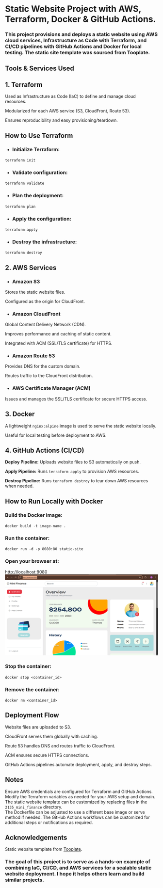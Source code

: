 # Static Website Project with AWS, Terraform, Docker & GitHub Actions.

### This project provisions and deploys a static website using AWS cloud services, Infrastructure as Code with Terraform, and CI/CD pipelines with GitHub Actions and Docker for local testing. The static site template was sourced from Tooplate.

## Tools & Services Used
## 1. Terraform

Used as Infrastructure as Code (IaC) to define and manage cloud resources.

Modularized for each AWS service (S3, CloudFront, Route 53).

Ensures reproducibility and easy provisioning/teardown.

 ## How to Use Terraform
+ ### Initialize Terraform:
`terraform init`
+ ### Validate configuration:
`terraform validate`
+ ### Plan the deployment:
`terraform plan`
+ ### Apply the configuration:
`terraform apply`
+ ### Destroy the infrastructure:
`terraform destroy`


## 2. AWS Services

+ ### Amazon S3

Stores the static website files.

Configured as the origin for CloudFront.

+ ### Amazon CloudFront

Global Content Delivery Network (CDN).

Improves performance and caching of static content.

Integrated with ACM (SSL/TLS certificate) for HTTPS.

+ ### Amazon Route 53

Provides DNS for the custom domain.

Routes traffic to the CloudFront distribution.

+ ### AWS Certificate Manager (ACM)

Issues and manages the SSL/TLS certificate for secure HTTPS access.

## 3. Docker

A lightweight `nginx:alpine` image is used to serve the static website locally.

Useful for local testing before deployment to AWS.

## 4. GitHub Actions (CI/CD)

**Deploy Pipeline:** Uploads website files to S3 automatically on push.

**Apply Pipeline:** Runs `terraform apply` to provision AWS resources.

**Destroy Pipeline:** Runs `terraform destroy` to tear down AWS resources when needed.



## How to Run Locally with Docker

### Build the Docker image:

`docker build -t image-name .`


### Run the container:

`docker run -d -p 8080:80 static-site`


### Open your browser at:
 http://localhost:8080
 ![](images/Capture.PNG)

### Stop the container:
`docker stop <container_id>`
### Remove the container:
`docker rm <container_id>`




## Deployment Flow

Website files are uploaded to S3.

CloudFront serves them globally with caching.

Route 53 handles DNS and routes traffic to CloudFront.

ACM ensures secure HTTPS connections.

GitHub Actions pipelines automate deployment, apply, and destroy steps.

## Notes

Ensure AWS credentials are configured for Terraform and GitHub Actions.  
Modify the Terraform variables as needed for your AWS setup and domain.  
The static website template can be customized by replacing files in the `2135_mini_finance` directory.  
The Dockerfile can be adjusted to use a different base image or serve method if needed.
The GitHub Actions workflows can be customized for additional steps or notifications as required.  

## Acknowledgements
Static website template from [Tooplate](https://www.tooplate.com/).  


### The goal of this project is to serve as a hands-on example of combining IaC, CI/CD, and AWS services for a scalable static website deployment. I hope it helps others learn and build similar projects.
